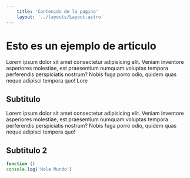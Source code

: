 ```yaml
---
    title: 'Contenido de la pagina'
    layout: '../layouts/Layout.astro'
---
```


# Esto es un ejemplo de articulo
Lorem ipsum dolor sit amet consectetur adipisicing elit. Veniam inventore asperiores molestiae, est praesentium numquam voluptas tempora perferendis perspiciatis nostrum? Nobis fuga porro odio, quidem quas neque adipisci tempora quo!
Lore

## Subtitulo 

Lorem ipsum dolor sit amet consectetur adipisicing elit. Veniam inventore asperiores molestiae, est praesentium numquam voluptas tempora perferendis perspiciatis nostrum? Nobis fuga porro odio, quidem quas neque adipisci tempora quo!



## Subtitulo 2

```javascript
function () 
console.log('Hola Mundo')
```